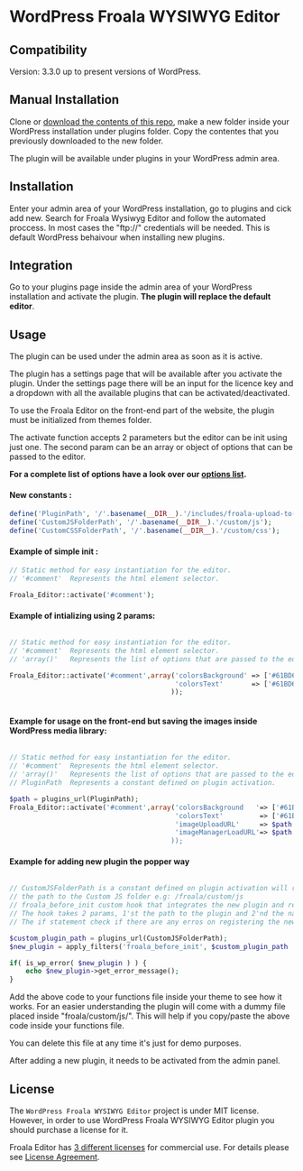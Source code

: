 # WordPress Froala WYSIWYG Editor


## Compatibility

Version: 3.3.0 up to present versions of WordPress.


## Manual Installation

Clone or [download the contents of this repo](https://github.com/froala/wordpress-froala-wysiwyg/archive/master.zip), make a new folder inside your WordPress installation under plugins folder.
Copy the contentes that you previously downloaded to the new folder.

The plugin will be available under plugins in your WordPress admin area.

## Installation

Enter your admin area of your WordPress installation, go to plugins and cick add new. Search for Froala Wysiwyg Editor
and follow the automated proccess. In most cases the "ftp://" credentials will be needed. This is default WordPress behaivour
when installing new plugins.

## Integration

Go to your plugins page inside the admin area of your WordPress installation and activate the plugin.
**The plugin will replace the default editor**.


## Usage

The plugin can be used under the admin area as soon as it is active.

The plugin has a settings page that will be available after you activate the plugin. Under the settings page there will 
be an input for the licence key and a dropdown with all the available plugins that can be activated/deactivated.

To use the Froala Editor on the front-end part of the website, the plugin must be initialized from themes folder.

The activate function accepts 2 parameters but the editor can be init using just one. The second param can be an array or object of options
that can be passed to the editor.

**For a complete list of options have a look over our [options list](https://www.froala.com/wysiwyg-editor/docs/options).**
#### New constants :

```php
define('PluginPath', '/'.basename(__DIR__).'/includes/froala-upload-to-server.php');
define('CustomJSFolderPath', '/'.basename(__DIR__).'/custom/js');
define('CustomCSSFolderPath', '/'.basename(__DIR__).'/custom/css');

```


#### Example of simple init :

```php
// Static method for easy instantiation for the editor.
// '#comment'  Represents the html element selector.

Froala_Editor::activate('#comment');

```

#### Example of intializing using 2 params:

```php

// Static method for easy instantiation for the editor.
// '#comment'  Represents the html element selector.
// 'array()'   Represents the list of options that are passed to the editor.

Froala_Editor::activate('#comment',array('colorsBackground' => ['#61BD6D', '#1ABC9C', '#54ACD2', 'REMOVE'],
                                         'colorsText'       => ['#61BD6D', '#1ABC9C', '#54ACD2', 'REMOVE']
                                        ));
                                        
```

#### Example for usage on the front-end but saving the images inside WordPress media library:

```php

// Static method for easy instantiation for the editor.
// '#comment'  Represents the html element selector.
// 'array()'   Represents the list of options that are passed to the editor.
// PluginPath  Represents a constant defined on plugin activation.

$path = plugins_url(PluginPath);
Froala_Editor::activate('#comment',array('colorsBackground   '=> ['#61BD6D', '#1ABC9C', '#54ACD2', 'REMOVE'],
                                         'colorsText'         => ['#61BD6D', '#1ABC9C', '#54ACD2', 'REMOVE'],
                                         'imageUploadURL'     => $path.'?upload_image=1',
                                         'imageManagerLoadURL'=> $path.'?view_images=1
                                        ));

```


#### Example for adding new plugin the popper way

```php

// CustomJSFolderPath is a constant defined on plugin activation will return
// the path to the Custom JS folder e.g: /froala/custom/js    
// froala_before_init custom hook that integrates the new plugin and registers the new script
// The hook takes 2 params, 1'st the path to the plugin and 2'nd the name of the plugin.
// The if statement check if there are any erros on registering the new plugin

$custom_plugin_path = plugins_url(CustomJSFolderPath);
$new_plugin = apply_filters('froala_before_init', $custom_plugin_path . '/test.js', 'test');

if( is_wp_error( $new_plugin ) ) {
	echo $new_plugin->get_error_message();
}


```
Add the above code to your functions file inside your theme to see how it works. For an easier understanding 
the plugin will come with a dummy file placed inside "froala/custom/js/". This will help if you copy/paste the above code inside your functions file.
 
You can delete this file at any time it's just for demo purposes.

After adding a new plugin, it needs to be activated from the admin panel.

## License

The `WordPress Froala WYSIWYG Editor` project is under MIT license. However, in order to use WordPress Froala WYSIWYG Editor plugin you should purchase a license for it.

Froala Editor has [3 different licenses](https://www.froala.com/wysiwyg-editor/pricing) for commercial use. For details please see [License Agreement](https://www.froala.com/wysiwyg-editor/terms).


